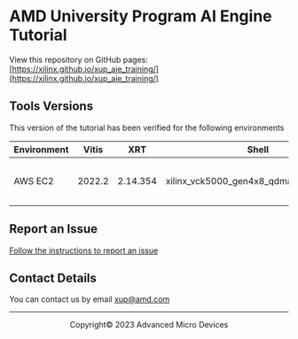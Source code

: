 # AMD University Program AI Engine Tutorial

View this repository on GitHub pages: [https://xilinx.github.io/xup_aie_training/](https://xilinx.github.io/xup_aie_training/)

## Tools Versions

This version of the tutorial has been verified for the following environments

| Environment  | Vitis   |    XRT   | Shell | Notes |
|--------------|---------|----------|-------|-------|
| AWS EC2      | 2022.2  | 2.14.354 | xilinx_vck5000_gen4x8_qdma_2_202220_1| No VCK5000 is available |

## Report an Issue

[Follow the instructions to report an issue](docs/report_issues.md)

## Contact Details

You can contact us by email [xup@amd.com](mailto:xup@amd.com)

---------------------------------------
<p align="center">Copyright&copy; 2023 Advanced Micro Devices</p>
